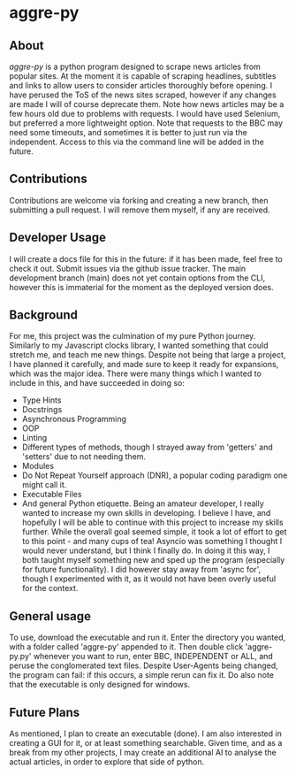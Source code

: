 # aggre-py
 
## About
_aggre-py_ is a python program designed to scrape news articles from popular sites. At the moment it is capable of scraping headlines, subtitles and links to allow users to consider articles thoroughly before opening.
I have perused the ToS of the news sites scraped, however if any changes are made I will of course deprecate them. 
Note how news articles may be a few hours old due to problems with requests. I would have used Selenium, but preferred a more lightweight option.
Note that requests to the BBC may need some timeouts, and sometimes it is better to just run via the independent. Access to this via the command line will be added in the future.

## Contributions
Contributions are welcome via forking and creating a new branch, then submitting a pull request. I will remove them myself, if any are received.

## Developer Usage
I will create a docs file for this in the future: if it has been made, feel free to check it out.
Submit issues via the github issue tracker. The main development branch (main) does not yet contain options from the CLI, however this is immaterial for the moment as the deployed version does.

## Background
For me, this project was the culmination of my pure Python journey. Similarly to my Javascript clocks library, I wanted something that could stretch me, and teach me new things. Despite not being that large a project, I have planned it carefully, and made sure to keep it ready for expansions, which was the major idea. There were many things which I wanted to include in this, and have succeeded in doing so:
- Type Hints
- Docstrings
- Asynchronous Programming
- OOP
- Linting
- Different types of methods, though I strayed away from 'getters' and 'setters' due to not needing them.
- Modules
- Do Not Repeat Yourself approach (DNR), a popular coding paradigm one might call it.
- Executable Files
- And general Python etiquette.
Being an amateur developer, I really wanted to increase my own skills in developing. I believe I have, and hopefully I will be able to continue with this project to increase my skills further. While the overall goal seemed simple, it took a lot of effort to get to this point - and many cups of tea! Asyncio was something I thought I would never understand, but I think I finally do. In doing it this way, I both taught myself something new and sped up the program (especially for future functionality). I did however stay away from 'async for', though I experimented with it, as it would not have been overly useful for the context.

## General usage
To use, download the executable and run it. Enter the directory you wanted, with a folder called 'aggre-py' appended to it. Then double click 'aggre-py.py' whenever you want to run, enter BBC, INDEPENDENT or ALL, and peruse the conglomerated text files. Despite User-Agents being changed, the program can fail: if this occurs, a simple rerun can fix it. Do also note that the executable is only designed for windows. 

## Future Plans
As mentioned, I plan to create an executable (done). I am also interested in creating a GUI for it, or at least something searchable. Given time, and as a break from my other projects, I may create an additional AI to analyse the actual articles, in order to explore that side of python.